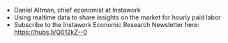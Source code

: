 - Daniel Altman, chief economist at Instawork
- Using realtime data to share insights on the market for hourly paid labor
- Subscribe to the Instawork Economic Research Newsletter here: https://hubs.li/Q012kZ--0
